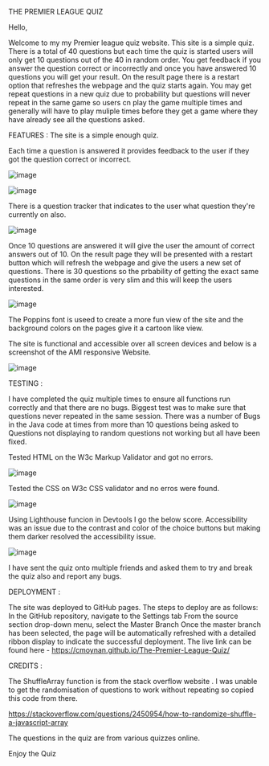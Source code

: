 THE PREMIER LEAGUE QUIZ

Hello,

Welcome to my my Premier league quiz website. This site is a simple quiz. There is a total of 40 questions but each time the quiz is started users will only get 10 questions out of the 40 in random order. You get feedback if you answer the question correct or incorrectly and once you have answered 10 questions you will get your result. On the result page there is a restart option that refreshes the webpage and the quiz starts again. You may get repeat questions in a new quiz due to probability but questions will never repeat in the same game so users cn play the game multiple times and generally will have to play muliple times before they get a game where they have already see all the questions asked.

FEATURES : The site is a simple enough quiz.

Each time a question is answered it provides feedback to the user if they got the question correct or incorrect.

![image](https://github.com/cmoynan/The-Premier-League-Quiz/assets/150179658/88868ad1-3e2d-4e45-9f79-bf096579647e)

![image](https://github.com/cmoynan/The-Premier-League-Quiz/assets/150179658/f912acb8-4b43-4132-9ce5-2718f138f297)



There is a question tracker that indicates to the user what question they're currently on also.

![image](https://github.com/cmoynan/The-Premier-League-Quiz/assets/150179658/cced8f74-ab91-40a7-995e-7003253a14c4)


Once 10 questions are answered it will give the user the amount of correct answers out of 10. On the result page they will be presented with a restart button which will refresh the webpage and give the users a new set of questions. There is 30 questions so the prbability of getting the exact same questions in the same order is very slim and this will keep the users interested.

![image](https://github.com/cmoynan/The-Premier-League-Quiz/assets/150179658/cf8cf937-37ad-487a-81dd-876be1e1a685)


The Poppins font is useed to create a more fun view of the site and the background colors on the pages give it a cartoon like view.

The site is functional and accessible over all screen devices and below is a screenshot of the AMI responsive Website.

![image](https://github.com/cmoynan/The-Premier-League-Quiz/assets/150179658/d6032fdf-d845-4bec-ba8c-983667034db3)


TESTING :

I have completed the quiz multiple times to ensure all functions run correctly and that there are no bugs. Biggest test was to make sure that questions never repeated in the same session. There was a number of Bugs in the Java code at times from more than 10 questions being asked to Questions not displaying to random questions not working but all have been fixed.

Tested HTML on the W3c Markup Validator and got no errors.

![image](https://github.com/cmoynan/The-Premier-League-Quiz/assets/150179658/de550618-ea69-4c81-90b9-8f1ac978654a)


Tested the CSS on W3c CSS validator and no erros were found.

![image](https://github.com/cmoynan/The-Premier-League-Quiz/assets/150179658/b7b750d9-df9a-401c-b53a-820818752aaa)

Using Lighthouse funcion in Devtools I go the below score. Accessibility was an issue due to the contrast and color of the choice buttons but making them darker resolved the accessibility issue.

![image](https://github.com/cmoynan/The-Premier-League-Quiz/assets/150179658/57865843-a21d-4c8d-b094-3cd2cb1ae497)

I have sent the quiz onto multiple friends and asked them to try and break the quiz also and report any bugs.

DEPLOYMENT :

The site was deployed to GitHub pages. The steps to deploy are as follows: In the GitHub repository, navigate to the Settings tab From the source section drop-down menu, select the Master Branch Once the master branch has been selected, the page will be automatically refreshed with a detailed ribbon display to indicate the successful deployment. The live link can be found here - https://cmoynan.github.io/The-Premier-League-Quiz/

CREDITS :

The ShuffleArray function is from the stack overflow website . I was unable to get the randomisation of questions to work without repeating so copied this code from there.

https://stackoverflow.com/questions/2450954/how-to-randomize-shuffle-a-javascript-array

The questions in the quiz are from various quizzes online.

Enjoy the Quiz
